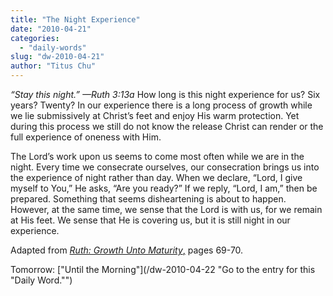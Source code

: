 ```yaml
---
title: "The Night Experience"
date: "2010-04-21"
categories: 
  - "daily-words"
slug: "dw-2010-04-21"
author: "Titus Chu"
---
```


_“Stay this night.” —Ruth 3:13a_ How long is this night experience for us? Six years? Twenty? In our experience there is a long process of growth while we lie submissively at Christ’s feet and enjoy His warm protection. Yet during this process we still do not know the release Christ can render or the full experience of oneness with Him.

The Lord’s work upon us seems to come most often while we are in the night. Every time we consecrate ourselves, our consecration brings us into the experience of night rather than day. When we declare, “Lord, I give myself to You,” He asks, “Are you ready?” If we reply, “Lord, I am,” then be prepared. Something that seems disheartening is about to happen. However, at the same time, we sense that the Lord is with us, for we remain at His feet. We sense that He is covering us, but it is still night in our experience.

Adapted from [_Ruth: Growth Unto Maturity_,](/book-ruth/ "Go to the listing for this book.") pages 69-70.

Tomorrow: ["Until the Morning"](/dw-2010-04-22 "Go to the entry for this "Daily Word."")
